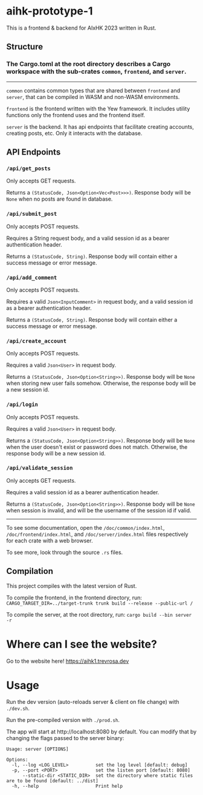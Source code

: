 # aihk-prototype-1

This is a frontend & backend for AIxHK 2023 written in Rust.

## Structure

### The Cargo.toml at the root directory describes a Cargo workspace with the sub-crates `common`, `frontend`, and `server`.
---

`common` contains common types that are shared between `frontend` and `server`, that can be compiled in WASM and non-WASM environments.

`frontend` is the frontend written with the Yew framework. It includes utility functions only the frontend uses and the frontend itself.

`server` is the backend. It has api endpoints that facilitate creating accounts, creating posts, etc. Only it interacts with the database.  

## API Endpoints

### `/api/get_posts`
Only accepts GET requests. 

Returns a `(StatusCode, Json<Option<Vec<Post>>>)`. Response body will be `None` when no posts are found in database.

### `/api/submit_post`
Only accepts POST requests. 

Requires a String request body, and a valid session id as a bearer authentication header.

Returns a `(StatusCode, String)`. Response body will contain either a success message or error message.

### `/api/add_comment`
Only accepts POST requests.

Requires a valid `Json<InputComment>` in request body, and a valid session id as a bearer authentication header.

Returns a `(StatusCode, String)`. Response body will contain either a success message or error message.

### `/api/create_account`
Only accepts POST requests.

Requires a valid `Json<User>` in request body.

Returns a `(StatusCode, Json<Option<String>>)`. Response body will be `None` when storing new user fails somehow. Otherwise, the response body will be a new session id.

### `/api/login`
Only accepts POST requests.

Requires a valid `Json<User>` in request body.

Returns a `(StatusCode, Json<Option<String>>)`. Response body will be `None` when the user doesn't exist or password does not match. Otherwise, the response body will be a new session id.

### `/api/validate_session`
Only accepts GET requests.

Requires a valid session id as a bearer authentication header.

Returns a `(StatusCode, Json<Option<String>>)`. Response body will be `None` when session is invalid, and will be the username of the session id if valid.

---

To see some documentation, open the `/doc/common/index.html`, `/doc/frontend/index.html`, and `/doc/server/index.html` files respectively for each crate with a web browser.

To see more, look through the source `.rs` files.

## Compilation

This project compiles with the latest version of Rust.

To compile the frontend, in the frontend directory, run: `CARGO_TARGET_DIR=../target-trunk trunk build --release --public-url /`

To compile the server, at the root directory, run: `cargo build --bin server -r`

# Where can I see the website?

Go to the website here! https://aihk1.trevrosa.dev

# Usage

Run the dev version (auto-reloads server & client on file change) with `./dev.sh`.

Run the pre-compiled version with `./prod.sh`.

The app will start at http://localhost:8080 by default. You can modify that by changing the flags passed to the server binary:

```
Usage: server [OPTIONS]

Options:
  -l, --log <LOG_LEVEL>          set the log level [default: debug]
  -p, --port <PORT>              set the listen port [default: 8080]
      --static-dir <STATIC_DIR>  set the directory where static files are to be found [default: ../dist]
  -h, --help                     Print help
```
